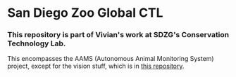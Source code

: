 # San Diego Zoo Global CTL
### This repository is part of Vivian's work at SDZG's Conservation Technology Lab.
This encompasses the AAMS (Autonomous Animal Monitoring System) project, except for the vision stuff, which is in [this repository](https://github.com/vhshen/Polar_Bear_Monitor).


